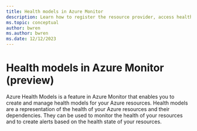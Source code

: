 ```yaml
---
title: Health models in Azure Monitor
description: Learn how to register the resource provider, access health models, and create resource models.
ms.topic: conceptual
author: bwren
ms.author: bwren
ms.date: 12/12/2023
---
```


# Health models in Azure Monitor (preview)

Azure Health Models is a feature in Azure Monitor that enables you to create and manage health models for your Azure resources. Health models are a representation of the health of your Azure resources and their dependencies. They can be used to monitor the health of your resources and to create alerts based on the health state of your resources.
